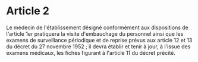 # Article 2

Le médecin de l'établissement désigné conformément aux dispositions de l'article 1er pratiquera la visite d'embauchage du personnel ainsi que les examens de surveillance périodique et de reprise prévus aux article 12 et 13 du décret du 27 novembre 1952 ; il devra établir et tenir à jour, à l'issue des examens médicaux, les fiches figurant à l'article 11 du décret précité.
